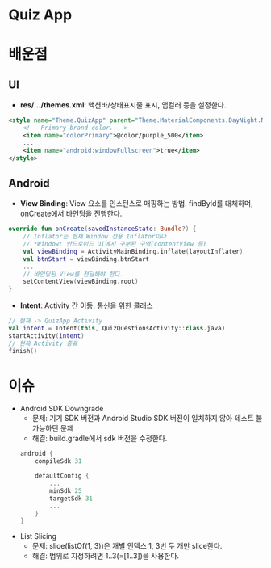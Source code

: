 # Quiz App

# 배운점
## UI
* **res/.../themes.xml**: 액션바/상태표시줄 표시, 앱컬러 등을 설정한다.
```xml
<style name="Theme.QuizApp" parent="Theme.MaterialComponents.DayNight.NoActionBar">
    <!-- Primary brand color. -->
    <item name="colorPrimary">@color/purple_500</item>
    ...
    <item name="android:windowFullscreen">true</item>
</style>
```
## Android
* **View Binding**: View 요소를 인스턴스로 매핑하는 방법. findById를 대체하며, onCreate에서 바인딩을 진행한다.
```kotlin
override fun onCreate(savedInstanceState: Bundle?) {
    // Inflator는 현재 Window 전용 Inflator이다
    // *Window: 안드로이드 UI에서 구분된 구역(contentView 등)
    val viewBinding = ActivityMainBinding.inflate(layoutInflater)
    val btnStart = viewBinding.btnStart
    ...
    // 바인딩된 View를 전달해야 한다.
    setContentView(viewBinding.root)
}
```
* **Intent**: Activity 간 이동, 통신을 위한 클래스
```kotlin
// 현재 -> QuizApp Activity
val intent = Intent(this, QuizQuestionsActivity::class.java)
startActivity(intent)
// 현재 Activity 종료
finish()
```


# 이슈
* Android SDK Downgrade
    * 문제: 기기 SDK 버전과 Android Studio SDK 버전이 일치하지 않아 테스트 불가능하던 문제
    * 해결: build.gradle에서 sdk 버전을 수정한다.
    ```gradle
    android {
        compileSdk 31

        defaultConfig {
            ...
            minSdk 25
            targetSdk 31
            ...
        }
    }
    ```
* List Slicing
    * 문제: slice(listOf(1, 3))은 개별 인덱스 1, 3번 두 개만 slice한다.
    * 해결: 범위로 지정하려면 1..3(=[1..3])을 사용한다.